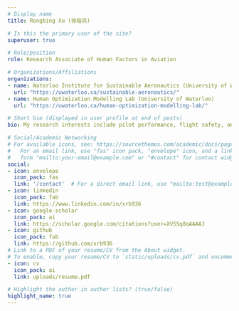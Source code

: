 ```yaml
---
# Display name
title: Rongbing Xu (徐熔兵)

# Is this the primary user of the site?
superuser: true

# Role/position
role: Research Associate of Human Factors in Aviation

# Organizations/Affiliations
organizations:
- name: Waterloo Institute for Sustainable Aeronautics (University of Waterloo)
  url: "https://uwaterloo.ca/sustainable-aeronautics/"
- name: Human Optimization Modelling Lab (University of Waterloo)
  url: "https://uwaterloo.ca/human-optimization-modelling-lab/"

# Short bio (displayed in user profile at end of posts)
bio: My research interests include pilot performance, flight safety, and cognitive modelling.

# Social/Academic Networking
# For available icons, see: https://sourcethemes.com/academic/docs/page-builder/#icons
#   For an email link, use "fas" icon pack, "envelope" icon, and a link in the
#   form "mailto:your-email@example.com" or "#contact" for contact widget.
social:
- icon: envelope
  icon_pack: fas
  link: '/contact'  # For a direct email link, use "mailto:test@example.org".
- icon: linkedin
  icon_pack: fab
  link: https://www.linkedin.com/in/xrb936
- icon: google-scholar
  icon_pack: ai
  link: https://scholar.google.com/citations?user=XVSSq8oAAAAJ
- icon: github
  icon_pack: fab
  link: https://github.com/xrb936
# Link to a PDF of your resume/CV from the About widget.
# To enable, copy your resume/CV to `static/uploads/cv.pdf` and uncomment the lines below.
- icon: cv
  icon_pack: ai
  link: uploads/resume.pdf

# Highlight the author in author lists? (true/false)
highlight_name: true
---
```

